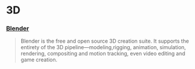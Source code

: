 # 3D

### [Blender](https://www.blender.org/)


> Blender is the free and open source 3D creation suite. It supports the entirety of the 3D pipeline—modeling,rigging, animation, simulation, rendering, compositing and motion tracking, even video editing and game creation.


